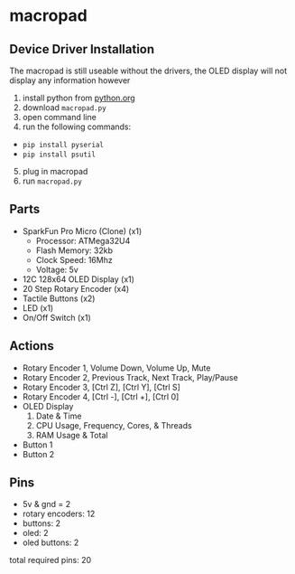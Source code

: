 # macropad

## Device Driver Installation

The macropad is still useable without the drivers, the OLED display will not display any information however

1. install python from [python.org](https://python.org)
2. download `macropad.py`
3. open command line
4. run the following commands:
 - `pip install pyserial`
 - `pip install psutil`
5. plug in macropad
6. run `macropad.py`


## Parts
- SparkFun Pro Micro (Clone) (x1)
  - Processor: ATMega32U4
  - Flash Memory: 32kb
  - Clock Speed: 16Mhz
  - Voltage: 5v
- 12C 128x64 OLED Display (x1)
- 20 Step Rotary Encoder (x4)
- Tactile Buttons (x2)
- LED (x1)
- On/Off Switch (x1)

## Actions
- Rotary Encoder 1, Volume Down, Volume Up, Mute
- Rotary Encoder 2, Previous Track, Next Track, Play/Pause
- Rotary Encoder 3, [Ctrl Z], [Ctrl Y], [Ctrl S]
- Rotary Encoder 4, [Ctrl -], [Ctrl +], [Ctrl 0]
- OLED Display
  1. Date & Time
  2. CPU Usage, Frequency, Cores, & Threads
  3. RAM Usage & Total
- Button 1
- Button 2


## Pins
- 5v & gnd = 2
- rotary encoders: 12
- buttons: 2
- oled: 2
- oled buttons: 2

total required pins: 20
